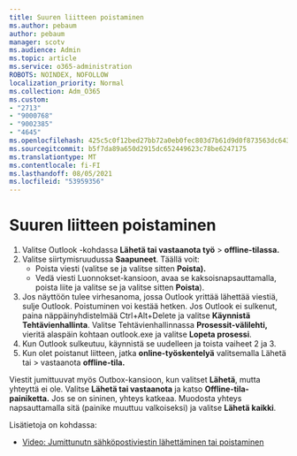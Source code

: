 ```yaml
---
title: Suuren liitteen poistaminen
ms.author: pebaum
author: pebaum
manager: scotv
ms.audience: Admin
ms.topic: article
ms.service: o365-administration
ROBOTS: NOINDEX, NOFOLLOW
localization_priority: Normal
ms.collection: Adm_O365
ms.custom:
- "2713"
- "9000768"
- "9002385"
- "4645"
ms.openlocfilehash: 425c5c0f12bed27bb72a0eb0fec803d7b61d9d0f873563dc6439cbfda9fdd08c
ms.sourcegitcommit: b5f7da89a650d2915dc652449623c78be6247175
ms.translationtype: MT
ms.contentlocale: fi-FI
ms.lasthandoff: 08/05/2021
ms.locfileid: "53959356"
---
```

# <a name="remove-the-large-attachment"></a>Suuren liitteen poistaminen

1. Valitse Outlook -kohdassa **Lähetä tai vastaanota työ**  >  **offline-tilassa.** 
2. Valitse siirtymisruudussa **Saapuneet**. Täällä voit: 
    - Poista viesti (valitse se ja valitse sitten **Poista).**
    - Vedä viesti Luonnokset-kansioon, avaa se kaksoisnapsauttamalla, poista liite ja valitse se ja valitse sitten **Poista**).
3. Jos näyttöön tulee virhesanoma, jossa Outlook yrittää lähettää viestiä, sulje Outlook. Poistuminen voi kestää hetken. Jos Outlook ei sulkenut, paina näppäinyhdistelmää Ctrl+Alt+Delete ja valitse **Käynnistä Tehtävienhallinta**. Valitse Tehtävienhallinnassa **Prosessit-välilehti,** vieritä alaspäin kohtaan outlook.exe ja valitse **Lopeta prosessi**.
4. Kun Outlook sulkeutuu, käynnistä se uudelleen ja toista vaiheet 2 ja 3. 
5. Kun olet poistanut liitteen, jatka **online-työskentelyä** valitsemalla Lähetä tai  >  vastaanota **offline-tila.** 

Viestit jumittuuvat myös Outbox-kansioon, kun valitset **Lähetä**, mutta yhteyttä ei ole. Valitse **Lähetä tai vastaanota** ja katso **Offline-tila-painiketta.** Jos se on sininen, yhteys katkeaa. Muodosta yhteys napsauttamalla sitä (painike muuttuu valkoiseksi) ja valitse **Lähetä kaikki**.
 
 Lisätietoja on kohdassa:
- [Video: Jumittunutn sähköpostiviestin lähettäminen tai poistaminen](https://support.office.com/article/Video-Send-or-delete-an-email-stuck-in-your-outbox-26d5d34a-4e5f-444a-a9e8-44db04a94dec) 